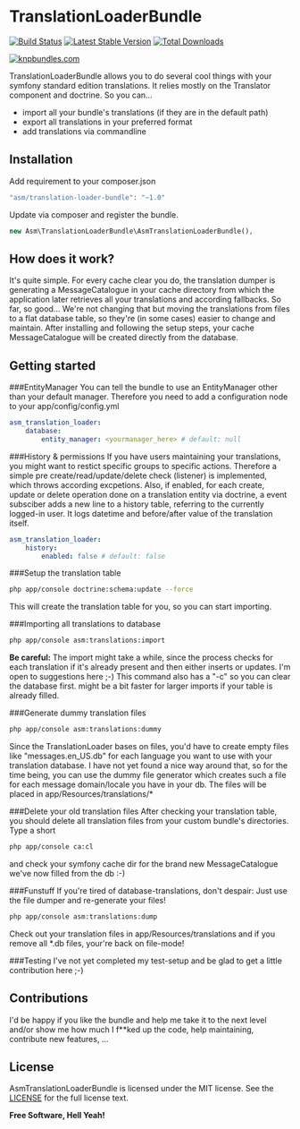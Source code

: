 TranslationLoaderBundle
=========

[![Build Status](https://travis-ci.org/maschmann/TranslationLoaderBundle.png?branch=master)](https://travis-ci.org/maschmann/TranslationLoaderBundle) [![Latest Stable Version](https://poser.pugx.org/asm/translation-loader-bundle/v/stable.png)](https://packagist.org/packages/asm/translation-loader-bundle) [![Total Downloads](https://poser.pugx.org/asm/translation-loader-bundle/downloads.png)](https://packagist.org/packages/asm/translation-loader-bundle)

[![knpbundles.com](http://knpbundles.com/maschmann/TranslationLoaderBundle/badge-short)](http://knpbundles.com/maschmann/TranslationLoaderBundle)

TranslationLoaderBundle allows you to do several cool things with your symfony standard edition translations. It relies mostly on the Translator component and doctrine.
So you can...
  - import all your bundle's translations (if they are in the default path)
  - export all translations in your preferred format
  - add translations via commandline

Installation
----------

Add requirement to your composer.json
```php
"asm/translation-loader-bundle": "~1.0"
```
Update via composer and register the bundle.
```php
new Asm\TranslationLoaderBundle\AsmTranslationLoaderBundle(),
```

How does it work?
----------

It's quite simple.
For every cache clear you do, the translation dumper is generating a MessageCatalogue in your cache directory from which the application later retrieves all your translations and according fallbacks. So far, so good... We're not changing that but moving the translations from files to a flat database table, so they're (in some cases) easier to change and maintain.
After installing and following the setup steps, your cache MessageCatalogue will be created directly from the database.

Getting started
----------
###EntityManager
You can tell the bundle to use an EntityManager other than your default manager.
Therefore you need to add a configuration node to your app/config/config.yml
```yml
asm_translation_loader:
    database:
        entity_manager: <yourmanager_here> # default: null
```

###History & permissions
If you have users maintaining your translations, you might want to restict specific groups to specific actions.
Therefore a simple pre create/read/update/delete check (listener) is implemented, which throws according excpetions.
Also, if enabled, for each create, update or delete operation done on a translation entity via doctrine, a event subsciber adds a new line to a history table, referring to the currently logged-in user. It logs datetime and before/after value of the translation itself.

```yml
asm_translation_loader:
    history:
        enabled: false # default: false
```

###Setup the translation table
```sh
php app/console doctrine:schema:update --force
```
This will create the translation table for you, so you can start importing.

###Importing all translations to database
```sh
php app/console asm:translations:import
```
__Be careful:__ The import might take a while, since the process checks for each translation if it's already present and then either inserts or updates. I'm open to suggestions here ;-)
This command also has a "-c" so you can clear the database first. might be a bit faster for larger imports if your table is already filled.

###Generate dummy translation files
```sh
php app/console asm:translations:dummy
```
Since the TranslationLoader bases on files, you'd have to create empty files like "messages.en_US.db" for each language you want to use with your translation database. I have not yet found a nice way around that, so for the time being, you can use the dummy file generator which creates such a file for each message domain/locale you have in your db. The files will be placed in app/Resources/translations/*

###Delete your old translation files
After checking your translation table, you should delete all translation files from your custom bundle's directories.
Type a short
```sh
php app/console ca:cl
```
and check your symfony cache dir for the brand new MessageCatalogue we've now filled from the db :-)

###Funstuff
If you're tired of database-translations, don't despair: Just use the file dumper and re-generate your files!
```sh
php app/console asm:translations:dump
```
Check out your translation files in app/Resources/translations and if you remove all *.db files, your're back on file-mode!

###Testing
I've not yet completed my test-setup and be glad to get a little contribution here ;-)

Contributions
---------
I'd be happy if you like the bundle and help me take it to the next level and/or show me how much I f**ked up the code, help maintaining, contribute new features, ...

License
----

AsmTranslationLoaderBundle is licensed under the MIT license. See the [LICENSE](Resources/meta/LICENSE) for the full license text.


**Free Software, Hell Yeah!**
